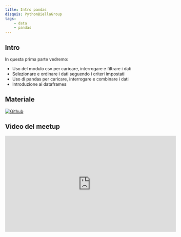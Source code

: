 ```yaml
---
title: Intro pandas
disquis: PythonBiellaGroup
tags:
    - data
    - pandas
---
```


## Intro

In questa prima parte vedremo:

* Uso del modulo csv per caricare, interrogare e filtrare i dati
* Selezionare e ordinare i dati seguendo i criteri impostati
* Uso di pandas per caricare, interrogare e combinare i dati
* Introduzione ai dataframes

## Materiale

[![Github](https://img.shields.io/badge/GitHub-181717.svg?style=for-the-badge&logo=GitHub&logoColor=white)](https://github.com/PythonBiellaGroup/MaterialeSerate/tree/master/Pandas/01)

## Video del meetup

<iframe width="560" height="315" src="https://www.youtube.com/embed/OqvaZsYXAdk?si=GJmp4i5OetXxGTmV" title="YouTube video player" frameborder="0" allow="accelerometer; autoplay; clipboard-write; encrypted-media; gyroscope; picture-in-picture; web-share" allowfullscreen></iframe>
